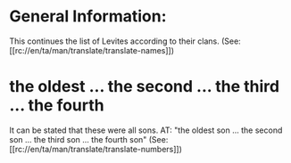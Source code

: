 # General Information:

This continues the list of Levites according to their clans. (See: [[rc://en/ta/man/translate/translate-names]])

# the oldest ... the second ... the third ... the fourth

It can be stated that these were all sons. AT: "the oldest son ... the second son ... the third son ... the fourth son" (See: [[rc://en/ta/man/translate/translate-numbers]])

